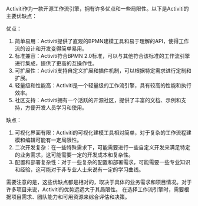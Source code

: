 Activiti作为一款开源工作流引擎，拥有许多优点和一些局限性。以下是Activiti的主要优缺点：

优点：
1. 简单易用：Activiti提供了直观的BPMN建模工具和易于理解的API，使得工作流的设计和开发变得简单易用。
2. 标准兼容：Activiti符合BPMN 2.0标准，可以与其他符合该标准的工作流引擎进行集成，提供了更高的互操作性。
3. 可扩展性：Activiti支持自定义扩展和插件机制，可以根据特定需求进行定制和扩展。
4. 轻量级和性能高：Activiti是一个轻量级的工作流引擎，具有较高的性能和执行效率。
5. 社区支持：Activiti拥有一个活跃的开源社区，提供了丰富的文档、示例和支持，方便开发人员学习和使用。

缺点：
1. 可视化界面有限：Activiti的可视化建模工具相对简单，对于复杂的工作流程建模和编辑可能有一定局限性。
2. 二次开发复杂：在一些特殊需求下，可能需要进行一些自定义开发来满足特定的业务需求，这可能需要一定的开发成本和复杂性。
3. 配置和部署复杂性：对于一些复杂的配置和部署需求，可能需要一些专业知识和经验，这可能对于非专业人士来说有一定的学习曲线。

需要注意的是，这些优缺点都是相对的，取决于具体的业务需求和项目情况。对于许多项目来说，Activiti的优势远远大于其局限性。
在选择工作流引擎时，需要根据项目需求、团队能力和可用资源来综合评估和决策。